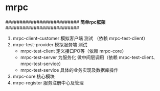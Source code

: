 # mrpc

##########################
**简单rpc框架**
##########################
1. mrpc-client-customer 模拟客户端 测试 （依赖 mrpc-test-client）
2. mrpc-test-provider   模拟服务端 测试
    * mrpc-test-client  定义接口PO等（依赖 mrpc-core）
    * mrpc-test-server  为服务化 做中间层调用（依赖 mrpc-test-client、mrpc-test-service）
    * mrpc-test-service 具体的业务实现及数据库操作
3. mrpc-core      核心模块
4. mrpc-register  服务注册中心及管理 

